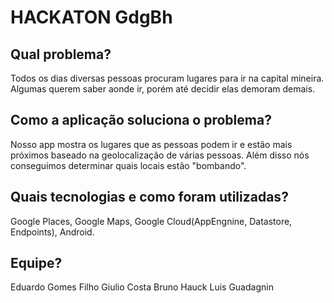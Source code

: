 # HACKATON GdgBh

## Qual problema?

Todos os dias diversas pessoas procuram lugares para ir na capital mineira.
Algumas querem saber aonde ir, porém até decidir elas demoram demais.

## Como a aplicação soluciona o problema?
Nosso app mostra os lugares que as pessoas podem ir e estão mais próximos
baseado na geolocalização de várias pessoas.
Além disso nós conseguimos determinar quais locais estão "bombando".

## Quais tecnologias e como foram utilizadas?
Google Places,
Google Maps,
Google Cloud(AppEngnine, Datastore, Endpoints),
Android.

## Equipe?
Eduardo Gomes Filho
Giulio Costa
Bruno Hauck
Luis Guadagnin


